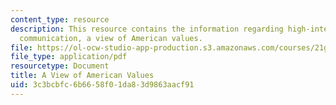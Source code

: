 ```yaml
---
content_type: resource
description: This resource contains the information regarding high-intermediate academic
  communication, a view of American values.
file: https://ol-ocw-studio-app-production.s3.amazonaws.com/courses/21g-213-high-intermediate-academic-communication-spring-2004/3c3bcbfc6b6658f01da83d9863aacf91_MIT21G_213S04_essay.pdf
file_type: application/pdf
resourcetype: Document
title: A View of American Values
uid: 3c3bcbfc-6b66-58f0-1da8-3d9863aacf91
---
```

